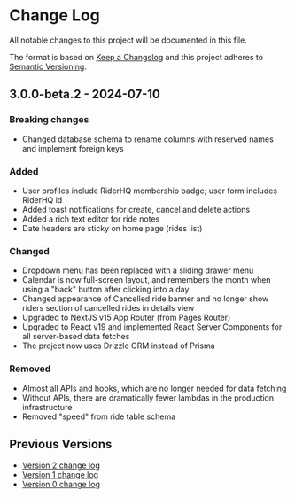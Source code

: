 # Change Log

All notable changes to this project will be documented in this file.

The format is based on [Keep a Changelog](http://keepachangelog.com/)
and this project adheres to [Semantic Versioning](http://semver.org/).

## 3.0.0-beta.2 - 2024-07-10

### Breaking changes

- Changed database schema to rename columns with reserved names and implement foreign keys

### Added

- User profiles include RiderHQ membership badge; user form includes RiderHQ id
- Added toast notifications for create, cancel and delete actions
- Added a rich text editor for ride notes
- Date headers are sticky on home page (rides list)

### Changed

- Dropdown menu has been replaced with a sliding drawer menu
- Calendar is now full-screen layout, and remembers the month when using a "back" button after clicking into a day
- Changed appearance of Cancelled ride banner and no longer show riders section of cancelled rides in details view
- Upgraded to NextJS v15 App Router (from Pages Router)
- Upgraded to React v19 and implemented React Server Components for all server-based data fetches
- The project now uses Drizzle ORM instead of Prisma

### Removed

- Almost all APIs and hooks, which are no longer needed for data fetching
- Without APIs, there are dramatically fewer lambdas in the production infrastructure
- Removed "speed" from ride table schema

## Previous Versions

- [Version 2 change log](./CHANGELOG-v2.md)
- [Version 1 change log](./CHANGELOG-v1.md)
- [Version 0 change log](./CHANGELOG-v0.md)
